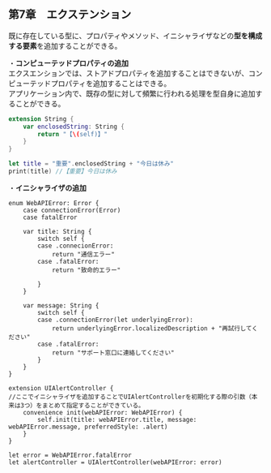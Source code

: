 第7章　エクステンション
---

既に存在している型に、プロパティやメソッド、イニシャライザなどの**型を構成する要素**を追加することができる。  

・**コンピューテッドプロパティの追加**  
エクスエンションでは、ストアドプロパティを追加することはできないが、コンピューテッドプロパティを追加することはできる。  
アプリケーション内で、既存の型に対して頻繁に行われる処理を型自身に追加することができる。  

```Swift
extension String {
    var enclosedString: String {
        return "【\(self)】"
    }
}

let title = "重要".enclosedString + "今日は休み"
print(title) //【重要】今日は休み
```  

・**イニシャライザの追加**  
```
enum WebAPIError: Error {
    case connectionError(Error)
    case fatalError
    
    var title: String {
        switch self {
        case .connecionError:
            return "通信エラー"
        case .fatalError:
            return "致命的エラー"
            
        }
    }
    
    var message: String {
        switch self {
        case .connectionError(let underlyingError):
            return underlyingError.localizedDescription + "再試行してください"
        case .fatalError:
            return "サポート窓口に連絡してください"
        }
    }
}

extension UIAlertController {
//ここでイニシャライザを追加することでUIAlertControllerを初期化する際の引数（本来は3つ）をまとめて指定することができている。
    convenience init(webAPIError: WebAPIError) {
        self.init(title: webAPIError.title, message: webAPIError.message, preferredStyle: .alert)
    }
}

let error = WebAPIError.fatalError
let alertController = UIAlertController(webAPIError: error)
```

